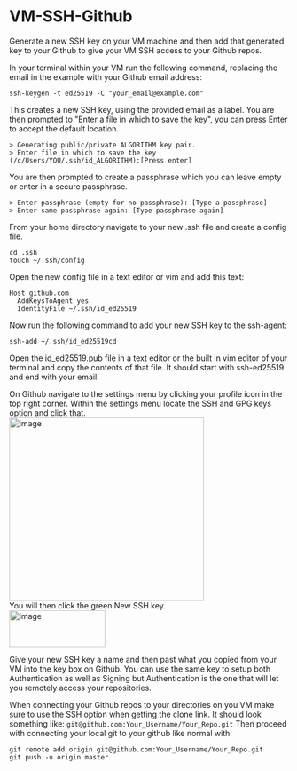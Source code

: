 # VM-SSH-Github

Generate a new SSH key on your VM machine and then add that generated key to your Github to give your VM SSH access to your Github repos.

In your terminal within your VM run the following command, replacing the email in the example with your Github email address:
```
ssh-keygen -t ed25519 -C "your_email@example.com"
```

This creates a new SSH key, using the provided email as a label.
You are then prompted to "Enter a file in which to save the key", you can press Enter to accept the default location.
```
> Generating public/private ALGORITHM key pair.
> Enter file in which to save the key (/c/Users/YOU/.ssh/id_ALGORITHM):[Press enter]
```
You are then prompted to create a passphrase which you can leave empty or enter in a secure passphrase.
```
> Enter passphrase (empty for no passphrase): [Type a passphrase]
> Enter same passphrase again: [Type passphrase again]
```

From your home directory navigate to your new .ssh file and create a config file.
```
cd .ssh
touch ~/.ssh/config
```

Open the new config file in a text editor or vim and add this text:
```
Host github.com
  AddKeysToAgent yes
  IdentityFile ~/.ssh/id_ed25519
```

Now run the following command to add your new SSH key to the ssh-agent:
```
ssh-add ~/.ssh/id_ed25519cd
```

Open the id_ed25519.pub file in a text editor or the built in vim editor of your terminal and copy the contents of that file.
It should start with ssh-ed25519 and end with your email.

On Github navigate to the settings menu by clicking your profile icon in the top right corner.
Within the settings menu locate the SSH and GPG keys option and click that.  
<img width="351" height="330" alt="image" src="https://github.com/user-attachments/assets/1f1f846e-1d58-47a5-8d2f-4bce15ad7115" />  
You will then click the green New SSH key.  
<img width="173" height="66" alt="image" src="https://github.com/user-attachments/assets/e9e51ec8-59f0-4a43-9819-bebbf52519af" />

Give your new SSH key a name and then past what you copied from your VM into the key box on Github.
You can use the same key to setup both Authentication as well as Signing but Authentication is the one that will let you remotely access your repositories.

When connecting your Github repos to your directories on you VM make sure to use the SSH option when getting the clone link.
It should look something like: ```git@github.com:Your_Username/Your_Repo.git```
Then proceed with connecting your local git to your github like normal with:
```
git remote add origin git@github.com:Your_Username/Your_Repo.git
git push -u origin master
```


